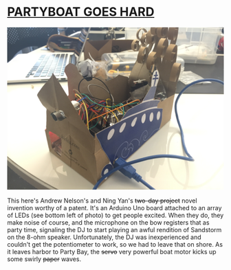 # [PARTYBOAT GOES HARD](partyboat.mov)
![AND HARDER](partyboat.jpg)

This here's Andrew Nelson's and Ning Yan's ~~two-day project~~ novel invention worthy of a patent. It's an Arduino Uno board attached to an array of LEDs (see bottom left of photo) to get people excited. When they do, they make noise of course, and the microphone on the bow registers that as party time, signaling the DJ to start playing an awful rendition of Sandstorm on the 8-ohm speaker. Unfortunately, the DJ was inexperienced and couldn't get the potentiometer to work, so we had to leave that on shore. As it leaves harbor to Party Bay, the ~~servo~~ very powerful boat motor kicks up some swirly ~~paper~~ waves.
